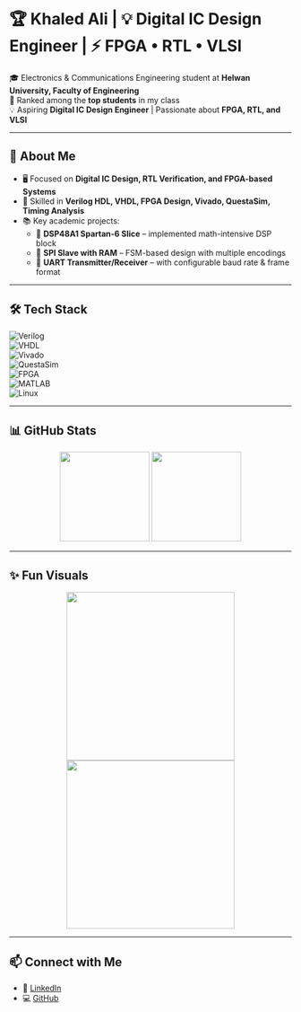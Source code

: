 # 🏆 Khaled Ali | 💡 Digital IC Design Engineer | ⚡ FPGA • RTL • VLSI

🎓 Electronics & Communications Engineering student at **Helwan University, Faculty of Engineering**  
🏅 Ranked among the **top students** in my class  
💡 Aspiring **Digital IC Design Engineer** | Passionate about **FPGA, RTL, and VLSI**  

---

## 🚀 About Me
- 🖥️ Focused on **Digital IC Design, RTL Verification, and FPGA-based Systems**  
- 🔧 Skilled in **Verilog HDL, VHDL, FPGA Design, Vivado, QuestaSim, Timing Analysis**  
- 📚 Key academic projects:  
  - 🔢 **DSP48A1 Spartan-6 Slice** – implemented math-intensive DSP block  
  - 📡 **SPI Slave with RAM** – FSM-based design with multiple encodings  
  - 🔄 **UART Transmitter/Receiver** – with configurable baud rate & frame format  

---

## 🛠️ Tech Stack
![Verilog](https://img.shields.io/badge/HDL-Verilog-blue?style=for-the-badge)  
![VHDL](https://img.shields.io/badge/HDL-VHDL-purple?style=for-the-badge)  
![Vivado](https://img.shields.io/badge/Tool-Xilinx%20Vivado-orange?style=for-the-badge)  
![QuestaSim](https://img.shields.io/badge/Simulator-Mentor%20QuestaSim-green?style=for-the-badge)  
![FPGA](https://img.shields.io/badge/Hardware-FPGA-red?style=for-the-badge)  
![MATLAB](https://img.shields.io/badge/Tool-MATLAB-yellow?style=for-the-badge)  
![Linux](https://img.shields.io/badge/OS-Linux-black?style=for-the-badge)  

---

## 📊 GitHub Stats
<p align="center">
  <img src="https://github-readme-stats-git-masterrstaa-rickstaa.vercel.app/api?username=Khaled15102002&show_icons=true&theme=radical" height="160"/>
  <img src="https://github-readme-stats-git-masterrstaa-rickstaa.vercel.app/api/top-langs/?username=Khaled15102002&layout=compact&theme=radical" height="160"/>
</p>  

---

## ✨ Fun Visuals
<p align="center">
  <img src="https://media.giphy.com/media/coxQHKASG60HrHtvkt/giphy.gif" width="300"/>  
  <img src="https://media.giphy.com/media/QpVUMRUJGokfqXyfa1/giphy.gif" width="300"/>  
</p>

---

## 📫 Connect with Me
- 💼 [LinkedIn](https://www.linkedin.com/in/khaled-ali-b63739360/)  
- 💻 [GitHub](https://github.com/Khaled15102002)  
